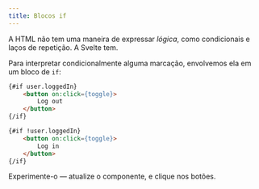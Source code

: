 ```yaml
---
title: Blocos if
---
```


A HTML não tem uma maneira de expressar *lógica*, como condicionais e laços de repetição. A Svelte tem.

Para interpretar condicionalmente alguma marcação, envolvemos ela em um bloco de `if`:

```html
{#if user.loggedIn}
	<button on:click={toggle}>
		Log out
	</button>
{/if}

{#if !user.loggedIn}
	<button on:click={toggle}>
		Log in
	</button>
{/if}
```

Experimente-o — atualize o componente, e clique nos botões.
